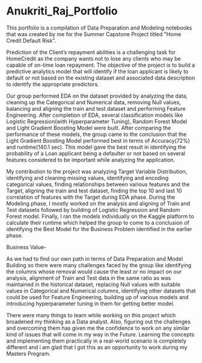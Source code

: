 # Anukriti_Raj_Portfolio

This portfolio is a compilation of Data Preparation and Modeling notebooks that was created by me for the Summer Capstone Project titled "Home Credit Default Risk".

Prediction of the Client’s repayment abilities is a challenging task for HomeCredit as the company wants not to lose any clients who may be capable of on-time loan repayment. The objective of the project is to build a predictive analytics model that will identify if the loan applicant is likely to default or not based on the existing dataset and associated data description to identify the appropriate predictors.

Our group performed EDA on the dataset provided by analyzing the data, cleaning up the Categorical and Numerical data, removing Null values, balancing and aligning the train and test dataset and performing Feature Engineering. After completion of EDA, several classification models like Logistic Regression(with Hyperparameter Tuning), Random Forest Model and Light Gradient Boosting Model were built. After comparing the performance of these models, the group came to the conclusion that the Light Gradient Boosting Model performed best in terms of Accuracy(72%) and runtime(140.1 sec). This model gave the best result in identifying the probability of a Loan applicant being a defaulter or not based on several features considered to be important while analyzing the application.

My contribution to the project was analyzing Target Variable Distribution, identifying and cleaning missing values, identifying and encoding categorical values, finding relationships between various features and the Target, aligning the train and test dataset, finding the top 10 and last 10 correlation of features with the Target during EDA phase. During the Modeling phase, I mostly worked on the analysis and aligning of Train and Test datasets followed by building of Logistic Regression and Random Forest model. Finally, I ran the models individually on the Kaggle platform to calculate their runtime which helped the group to come to a conclusion of identifying the Best Model for the Business Problem identified in the earlier phase. 

Business Value-

As we had to find our own path in terms of Data Preparation and Model Building so there were many challenges faced by the group like identifying the columns whose removal would cause the least or no impact on our analysis, alignment of Train and Test data in the same ratio as was maintained in the historical dataset, replacing Null values with suitable values in Categorical and Numerical columns, identifying other datasets that could be used for Feature Engineering, building up of various models and introducing hyperparameter tuning in them for getting better model.

There were many things to learn while working on this project which broadened my thinking as a Data analyst. Also, figuring out the challenges and overcoming them has given me the confidence to work on any similar kind of issues that will come in my way in the Future. Learning the concepts and implementing them practically in a real-world scenario is completely different and i am glad that I got this as an opportunity to work during my Masters Program.
